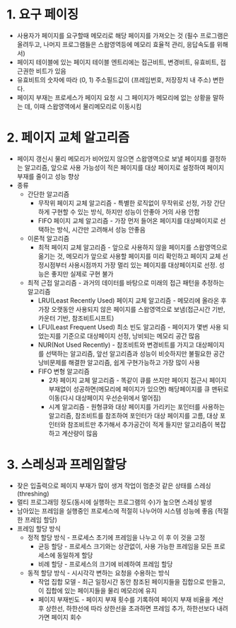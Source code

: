 # 1. 요구 페이징

* 사용자가 페이지를 요구할때 메모리로 해당 페이지를 가져오는 것 (필수 프로그램은 올려두고, 나머지 프로그램들은 스왑영역등에 메모리 효율적 관리, 응답속도를 위해서)
* 페이지 테이블에 있는 페이지 테이블 엔트리에는 접근비트, 변경비트, 유효비트, 접근권한 비트가 있음
* 유효비트의 숫자에 따라 (0, 1) 주소필드값이 (프레임번호, 저장장치 내 주소) 변한다.
* 페이지 부재는 프로세스가 페이지 요청 시 그 페이지가 메모리에 없는 상황을 말하는 데, 이때 스왑영역에서 물리메모리로 이동시킴


# 2. 페이지 교체 알고리즘

* 페이지 갱신시 물리 메모리가 비어있지 않으면 스왑영역으로 보낼 페이지를 결정하는 알고리즘, 앞으로 사용 가능성이 적은 페이지를 대상 페이지로 설정하여 페이지 부재를 줄이고 성능 향상
* 종류
  * 간단한 알고리즘
    * 무작위 페이지 교체 알고리즘 - 특별한 로직없이 무작위로 선정, 가장 간단하게 구현할 수 있는 방식, 하지만 성능이 안좋아 거의 사용 안함
    * FIFO 페이지 교체 알고리즘 - 가장 먼저 들어온 페이지를 대상페이지로 선택하는 방식, 시간만 고려해서 성능 안좋음
  * 이론적 알고리즘
    * 최적 페이지 교체 알고리즘 - 앞으로 사용하지 않을 페이지를 스왑영역으로 옮기는 것, 메모리가 앞으로 사용할 페이지를 미리 확인하고 페이지 교체 선정시점부터 사용시점까지 가장 멀리 있는 페이지를 대상페이지로 선정. 성능은 좋지만 실제로 구현 불가
  * 최적 근접 알고리즘 - 과거의 데이터를 바탕으로 미래의 접근 패턴을 추정하는 알고리즘
    * LRU(Least Recently Used) 페이지 교체 알고리즘 - 메모리에 올라온 후 가장 오랫동안 사용되지 않은 페이지를 스왑영역으로 보냄(접근시간 기반, 카운터 기반, 참조비트시프트)
    * LFU(Least Frequent Used) 최소 빈도 알고리즘 - 페이지가 몇번 사용 되었는지를 기준으로 대상페이지 선정, 낭비되는 메모리 공간 많음
    * NUR(Not Used Recently) - 참조비트와 변경비트를 가지고 대상페이지를 선택하는 알고리즘, 앞선 알고리즘과 성능이 비슷하지만 불필요한 공간낭비문제를 해결한 알고리즘, 쉽게 구현가능하고 가장 많이 사용
    * FIFO 변형 알고리즘
      * 2차 페이지 교체 알고리즘 - 똑같이 큐를 쓰지만 페이지 접근시 페이지 부재없이 성공하면(메모리에 페이지가 있으면) 해당페이지를 큐 맨뒤로 이동(다시 대상페이지 우선순위에서 멀어짐)
      * 시계 알고리즘 - 원형큐와 대상 페이지를 가리키는 포인터를 사용하는 알고리즘, 참조비트를 참조하여 포인터가 대상 페이지를 고름, 대상 포인터와 참조비트만 추가해서 추가공간이 적게 들지만 알고리즘이 복잡하고 계산량이 많음

# 3. 스레싱과 프레임할당

* 잦은 입출력으로 페이지 부재가 많이 생겨 작업이 멈춘것 같은 상태를 스레싱(threshing)
* 멀티 프로그래밍 정도(동시에 실행하는 프로그램의 수)가 높으면 스레싱 발생
* 남아있는 프레임을 실행중인 프로세스에 적절히 나누어야 시스템 성능에 좋음 (적절한 프레임 할당)
* 프레임 할당 방식
  * 정적 할당 방식 - 프로세스 초기에 프레임을 나누고 이 후 이 것을 고정
    * 균등 할당 - 프로세스 크기와는 상관없이, 사용 가능한 프레임을 모든 프로세스에 동일하게 할당
    * 비례 할당 - 프로세스의 크기에 비례하여 프레임 할당
  * 동적 할당 방식 - 시시각각 변하는 요청을 수용하는 방식
    * 작업 집합 모델 - 최근 일정시간 동안 참조된 페이지들을 집합으로 만들고, 이 집합에 있는 페이지들을 물리 메모리에 유지
    * 페이지 부재빈도 - 페이지 부재 횟수를 기록하여 페이지 부재 비율을 계산 후 상한선, 하한선에 따라 상한선을 초과하면 프레임 추가, 하한선보다 내려가면 페이지 회수